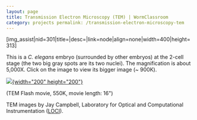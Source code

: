 ```yaml
---
layout: page
title: Transmission Electron Microscopy (TEM) | WormClassroom
category: projects permalink: /transmission-electron-microscopy-tem
---
```

\[img\_assist|nid=301|title=|desc=|link=node|align=none|width=400|height=313\]

This is a *C. elegans* embryo (surrounded by other embryos) at the
2-cell stage (the two big gray spots are its two nuclei). The
magnification is about 5,000X. Click on the image to view its bigger
image (\~ 900K).

[![](/files/worm/TEMSwf.jpg){width="200"
height="200"}](/files/worm/TEM.swf)

(TEM Flash movie, 550K, movie length: 16")

TEM images by Jay Campbell, Laboratory for Optical and Computational
Instrumentation ([LOCI](http://loci.wisc.edu/)).
